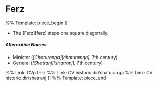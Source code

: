 # Ferz

%% Template: piece_begin
[[
* The [Ferz][ferz] steps one square diagonally.

##### Alternative Names

* Minister (*[Chaturanga][chaturanga]*, 7th century)
* General (*[Shatranj][shatranj]*, 7th century)

%% Link: CVp ferz
%% Link: CV historic.dir/chaturanga
%% Link: CV historic.dir/shatranj
]]
%% Template: piece_end
